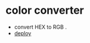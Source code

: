 # color converter

-  convert HEX to RGB .
- <a href="https://colorconverter.netlify.app/"> deploy  </a>
